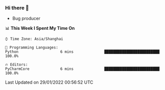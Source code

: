 ### Hi there 👋
* Bug producer
<!--START_SECTION:waka-->
📊 **This Week I Spent My Time On** 

```text
⌚︎ Time Zone: Asia/Shanghai

💬 Programming Languages: 
Python                   6 mins              █████████████████████████   100.0%

🔥 Editors: 
PyCharmCore              6 mins              █████████████████████████   100.0%

```


 Last Updated on 29/01/2022 00:56:52 UTC
<!--END_SECTION:waka-->
